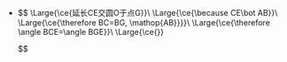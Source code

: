 -
  $$
  \Large{\ce{延长CE交圆O于点G}}\\
  \Large{\ce{\because CE\bot AB}}\\
  \Large{\ce{\therefore BC=BG, \mathop{AB}}}}\\
  \Large{\ce{\therefore \angle BCE=\angle BGE}}\\
  \Large{\ce{}}
  
  
  
  
  $$
